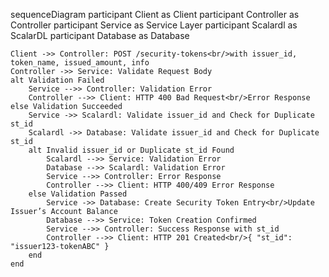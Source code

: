 sequenceDiagram
    participant Client as Client
    participant Controller as Controller
    participant Service as Service Layer
    participant Scalardl as ScalarDL
    participant Database as Database

    Client ->> Controller: POST /security-tokens<br/>with issuer_id, token_name, issued_amount, info
    Controller ->> Service: Validate Request Body
    alt Validation Failed
        Service -->> Controller: Validation Error
        Controller -->> Client: HTTP 400 Bad Request<br/>Error Response
    else Validation Succeeded
        Service ->> Scalardl: Validate issuer_id and Check for Duplicate st_id
        Scalardl ->> Database: Validate issuer_id and Check for Duplicate st_id
        alt Invalid issuer_id or Duplicate st_id Found
            Scalardl -->> Service: Validation Error
            Database -->> Scalardl: Validation Error
            Service -->> Controller: Error Response
            Controller -->> Client: HTTP 400/409 Error Response
        else Validation Passed
            Service ->> Database: Create Security Token Entry<br/>Update Issuer’s Account Balance
            Database -->> Service: Token Creation Confirmed
            Service -->> Controller: Success Response with st_id
            Controller -->> Client: HTTP 201 Created<br/>{ "st_id": "issuer123-tokenABC" }
        end
    end

